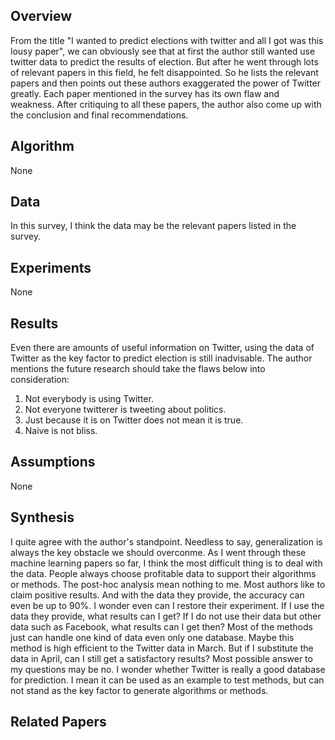 Overview
--------

From the title "I wanted to predict elections with twitter and all I got was this lousy paper", we can obviously see that at first the author still wanted use twitter data to predict the results of election. But after he went through lots of relevant papers in this field, he felt disappointed. So he lists the relevant papers and then points out these authors exaggerated the power of Twitter greatly. Each paper mentioned in the survey has its own flaw and weakness. After critiquing to all these papers, the author also come up with the conclusion and final recommendations.

Algorithm
---------

None

Data
----

In this survey, I think the data may be the relevant papers listed in the survey.

Experiments
-----------

None

Results
-------

Even there are amounts of useful information on Twitter, using the data of Twitter as the key factor to predict election is still inadvisable.
The author mentions the future research should take the flaws below into consideration:      
1. Not everybody is using Twitter.      
2. Not everyone twitterer is tweeting about politics.      
3. Just because it is on Twitter does not mean it is true.      
4. Naive is not bliss.      

Assumptions
-----------

None

Synthesis
---------

I quite agree with the author's standpoint. Needless to say, generalization is always the key obstacle we should overconme. As I went through these machine learning papers so far, I think the most difficult thing is to deal with the data.
People always choose profitable data to support their algorithms or methods. The post-hoc analysis mean nothing to me. Most authors like to claim positive results. And with the data they provide, the accuracy can even be up to 90%.
I wonder even can I restore their experiment. If I use the data they provide, what results can I get? If I do not use their data but other data such as Facebook, what results can I get then? Most of the methods just can handle one kind of data even only one database. Maybe this method is high efficient to the Twitter data in March. But if I substitute the data in April, can I still get a satisfactory results? Most possible answer to my questions may be no. I wonder whether Twitter is really a good database for prediction. I mean it can be used as an example to test methods, but can not stand as the key factor to generate algorithms or methods.

Related Papers
--------------


